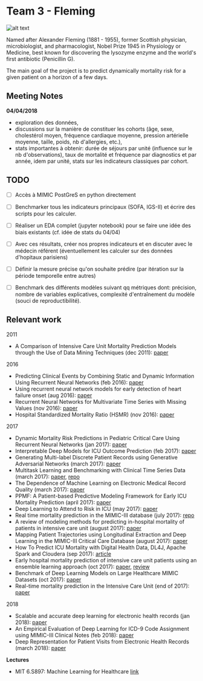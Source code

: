 # Team 3 - Fleming

![alt text](http://www.sath.org.uk/edscot/www.educationscotland.gov.uk/Images/Alex%20Flemming_Penicillin%20L_tcm4-561885.jpg "Alexander Fleming")<!-- .element height="50%" width="50%" -->

Named after Alexander Fleming (1881 - 1955), former Scottish physician, microbiologist, and pharmacologist, Nobel Prize 1945 in Physiology or Medicine, best known for discovering the lysozyme enzyme and the world's first antibiotic (Penicillin G).

The main goal of the project is to predict dynamically mortality risk for a given patient on a horizon of a few days.

## Meeting Notes
**04/04/2018**
- exploration des données, 
- discussions sur la manière de constituer les cohorts (âge, sexe, cholestérol moyen, fréquence cardiaque moyenne, pression artérielle moyenne, taille, poids, nb d'allergies, etc.), 
- stats importantes à obtenir: durée de séjours par unité (influence sur le nb d'observations), taux de mortalité et fréquence par diagnostics et par année, idem par unité, stats sur les indicateurs classiques par cohort.


## TODO
- [ ] Accès à MIMIC PostGreS en python directement
- [ ] Benchmarker tous les indicateurs principaux (SOFA, IGS-II) et écrire des scripts pour les calculer.
- [ ] Réaliser un EDA complet (jupyter notebook) pour se faire une idée des biais existants (cf. idée de stats du 04/04)
- [ ] Avec ces résultats, créer nos propres indicateurs et en discuter avec le médecin référent (éventuellement les calculer sur des données d'hopitaux parisiens)
- [ ] Définir la mesure précise qu'on souhaite prédire (par itération sur la période temporelle entre autres)
- [ ] Benchmark des différents modèles suivant qq métriques dont: précision, nombre de variables explicatives, complexité d'entraînement du modèle (souci de reproductibilité).


## Relevant work

2011
- A Comparison of Intensive Care Unit Mortality Prediction Models through the Use of Data Mining Techniques (dec 2011): [paper](https://www.ncbi.nlm.nih.gov/pmc/articles/PMC3259558/)

2016
- Predicting Clinical Events by Combining Static and Dynamic Information Using Recurrent Neural Networks (feb 2016): [paper](https://arxiv.org/abs/1602.02685)
- Using recurrent neural network models for early detection of heart failure onset (aug 2016): [paper](https://academic.oup.com/jamia/article/24/2/361/2631499)
- Recurrent Neural Networks for Multivariate Time Series with Missing Values (nov 2016): [paper](https://arxiv.org/abs/1606.01865)
- Hospital Standardized Mortality Ratio (HSMR) (nov 2016): [paper](https://www.cihi.ca/sites/default/files/document/hsmr_tech_notes_en.pdf)

2017
- Dynamic Mortality Risk Predictions in Pediatric Critical Care Using Recurrent Neural Networks (jan 2017): [paper](https://arxiv.org/abs/1701.06675)
- Interpretable Deep Models for ICU Outcome Prediction (feb 2017): [paper](https://www.ncbi.nlm.nih.gov/pmc/articles/PMC5333206/)
- Generating Multi-label Discrete Patient Records using Generative Adversarial Networks (march 2017): [paper](https://arxiv.org/abs/1703.06490)
- Multitask Learning and Benchmarking with Clinical Time Series Data (march 2017): [paper](https://arxiv.org/abs/1703.07771), [repo](https://github.com/YerevaNN/mimic3-benchmarks)
- The Dependence of Machine Learning on Electronic Medical Record Quality (march 2017): [paper](https://arxiv.org/abs/1703.08251)
- PPMF: A Patient-based Predictive Modeling Framework for Early ICU Mortality Prediction (april 2017): [paper](https://arxiv.org/abs/1704.07499)
- Deep Learning to Attend to Risk in ICU (may 2017): [paper](https://arxiv.org/abs/1707.05010)
- Real time mortality prediction in the MIMIC-III database (july 2017): [repo](https://github.com/alistairewj/mortality-prediction)
- A review of modeling methods for predicting in-hospital mortality of patients in intensive care unit (august 2017): [paper](http://jeccm.amegroups.com/article/view/3790/4434)
- Mapping Patient Trajectories using Longitudinal Extraction and Deep Learning in the MIMIC-III Critical Care Database (august 2017): [paper](https://www.biorxiv.org/content/biorxiv/early/2017/08/17/177428.full.pdf)
- How To Predict ICU Mortality with Digital Health Data, DL4J, Apache Spark and Cloudera (sep 2017): [article](https://blog.cloudera.com/blog/2017/09/how-to-predict-icu-mortality-with-digital-health-data-dl4j-apache-spark-and-cloudera/)
- Early hospital mortality prediction of intensive care unit patients using an ensemble learning approach (oct 2017): [paper](https://www.sciencedirect.com/science/article/pii/S1386505617303581?via%3Dihub), [review](https://www.slideshare.net/RezaSadeghi4/early-hospital-mortality-prediction-of-intensive-care-unit-patients-using-an-ensemble-learning-approach)
- Benchmark of Deep Learning Models on Large Healthcare MIMIC Datasets (oct 2017): [paper](https://arxiv.org/abs/1710.08531)
- Real-time mortality prediction in the Intensive Care Unit (end of 2017): [paper](http://lcp.mit.edu/pdf/JohnsonAMIA2017.pdf)

2018
- Scalable and accurate deep learning for electronic health records (jan 2018): [paper](https://arxiv.org/abs/1801.07860)
- An Empirical Evaluation of Deep Learning for ICD-9 Code Assignment using MIMIC-III Clinical Notes (feb 2018): [paper](https://arxiv.org/abs/1802.02311)
- Deep Representation for Patient Visits from Electronic Health Records (march 2018): [paper](https://arxiv.org/abs/1803.09533)

**Lectures**
- MIT 6.S897: Machine Learning for Healthcare [link](https://mlhc17mit.github.io/)
